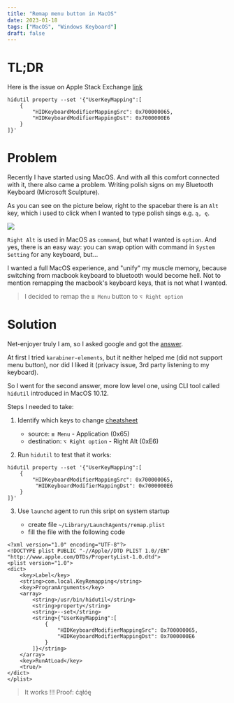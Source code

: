 ```yaml
---
title: "Remap menu button in MacOS"
date: 2023-01-18
tags: ["MacOS", "Windows Keyboard"]
draft: false
---
```


# TL;DR

Here is the issue on Apple Stack Exchange [link](https://apple.stackexchange.com/questions/173898/repurposing-menu-button-on-windows-keyboards-used-in-os-x)
```
hidutil property --set '{"UserKeyMapping":[
    {
        "HIDKeyboardModifierMappingSrc": 0x700000065,
        "HIDKeyboardModifierMappingDst": 0x7000000E6
    }
]}'
```

# Problem

Recently I have started using MacOS. And with all this comfort connected with it, there also came a problem. Writing polish signs on my Bluetooth Keyboard (Microsoft Sculpture).

As you can see on the picture below, right to the spacebar there is an `Alt` key, which i used to click when I wanted to type polish sings e.g. `ą, ę`. 

![](https://m.media-amazon.com/images/I/81ZTerlRJ7L.jpg)

`Right Alt` is used in MacOS as `command`, but what I wanted is `option`. And yes, there is an easy way: you can swap option with command in `System Setting` for any keyboard, but...

I wanted a full MacOS experience, and "unify" my muscle memory, because switching from macbook keyboard to bluetooth would become hell. Not to mention remapping the macbook's keyboard keys, that is not what I wanted.

> I decided to remap the `≣ Menu` button to `⌥ Right option`

# Solution

Net-enjoyer truly I am, so I asked google and got the [answer](https://apple.stackexchange.com/questions/173898/repurposing-menu-button-on-windows-keyboards-used-in-os-x).

At first I tried `karabiner-elements`, but it neither helped me (did not support menu button), nor did I liked it (privacy issue, 3rd party listening to my keyboard).

So I went for the second answer, more low level one, using CLI tool called `hidutil` introduced in MacOS 10.12.

Steps I needed to take:

1. Identify which keys to change [cheatsheet](https://developer.apple.com/library/archive/technotes/tn2450/_index.html)
    - source: `≣ Menu` - Application (0x65)
    - destination: `⌥ Right option` - Right Alt (0xE6)

2. Run `hidutil` to test that it works:
``` 
hidutil property --set '{"UserKeyMapping":[
    {
        "HIDKeyboardModifierMappingSrc": 0x700000065,
         "HIDKeyboardModifierMappingDst": 0x7000000E6
    }
]}' 
```

3. Use `launchd` agent to run this sript on system startup

    - create file `~/Library/LaunchAgents/remap.plist`
    - fill the file with the following code

```
<?xml version="1.0" encoding="UTF-8"?>
<!DOCTYPE plist PUBLIC "-//Apple//DTD PLIST 1.0//EN" "http://www.apple.com/DTDs/PropertyList-1.0.dtd">
<plist version="1.0">
<dict>
    <key>Label</key>
    <string>com.local.KeyRemapping</string>
    <key>ProgramArguments</key>
    <array>
        <string>/usr/bin/hidutil</string>
        <string>property</string>
        <string>--set</string>
        <string>{"UserKeyMapping":[
            {
                "HIDKeyboardModifierMappingSrc": 0x700000065,
                "HIDKeyboardModifierMappingDst": 0x7000000E6
            }
        ]}</string>
    </array>
    <key>RunAtLoad</key>
    <true/>
</dict>
</plist>
```

> It works !!! Proof: ćąłóę
